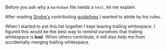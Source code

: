 Before you ask why a `markdown` file needs a `test`, let me explain.

After reading [Sindre's](https://twitter.com/sindresorhus) contributing [guidelines](https://github.com/sindresorhus/awesome/blob/master/contributing.md) I wanted to abide by his rules.

When I started to put this list together I kept leaving trailing whitespace. I figured this would be the best way to remind ourselves that trailing whitespace is **bad**. When others contribute, it will also help me from accidentally merging trailing whitespace.
